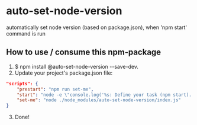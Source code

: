 # auto-set-node-version
automatically set node version (based on package.json), when 'npm start' command is run


## How to use / consume this npm-package
1. $ npm install @auto-set-node-version --save-dev.
2. Update your project's package.json file:
``` json
"scripts": {
    "prestart": "npm run set-me",
    "start": "node -e \"console.log('%s: Define your task (npm start).', Date())\" && exit 1",
    "set-me": "node ./node_modules/auto-set-node-version/index.js"
}
```
3. Done!